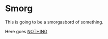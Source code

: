 # Smorg

This is going to be a smorgasbord of something.

Here goes [NOTHING](https://smorg.netlify.app/)
